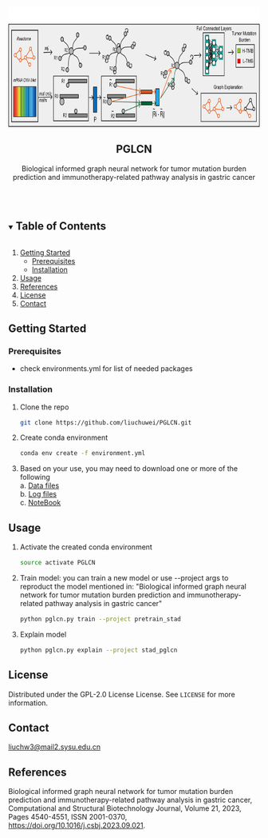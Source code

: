 
<!-- PROJECT LOGO -->
<br />
<p align="center">
  <a href="https://github.com/liuchuwei/PGLCN">
    <img src="_plot/logo.png" alt="Logo" width="800" height="240">
  </a>

<h2 align="center">PGLCN</h2>

  <p align="center">
    Biological informed graph neural network for tumor mutation burden prediction and immunotherapy-related pathway analysis in gastric cancer
    <br />
    <br />
    <br />

  </p>
</p>


<!-- TABLE OF CONTENTS -->
<details open="open">
  <summary><h2 style="display: inline-block">Table of Contents</h2></summary>
  <ol>
    <li>
      <a href="#getting-started">Getting Started</a>
      <ul>
        <li><a href="#prerequisites">Prerequisites</a></li>
        <li><a href="#installation">Installation</a></li>
      </ul>
    </li>
    <li><a href="#usage">Usage</a></li>
    <li><a href="#References">References</a></li>
    <li><a href="#license">License</a></li>
    <li><a href="#contact">Contact</a></li>
  </ol>
</details>


## Getting Started
### Prerequisites

* check environments.yml for list of needed packages

### Installation

1. Clone the repo
   ```sh
   git clone https://github.com/liuchuwei/PGLCN.git
   ```
2. Create conda environment
   ```sh
   conda env create -f environment.yml
   ```
3. Based on your use, you may need to download one or more of the following  
   a. [Data files](https://drive.google.com/drive/folders/1xPIbbOrkoGTwEcUyY9H-D92p-bIA7Oxg?usp=drive_link)  
   b. [Log files](https://drive.google.com/drive/folders/1791x5rgFCPVCwyMGLT9_MHWNCcyPokqs?usp=drive_link)  
   c. [NoteBook](https://drive.google.com/drive/folders/1X7kdC5xGwTRqdvtRXmL0uWio9S5qcrwS?usp=sharing)
<!-- USAGE EXAMPLES -->
## Usage
1. Activate the created conda environment
   ```sh
   source activate PGLCN
   ```
2. Train model: you can train a new model or use --project args to reproduct the model mentioned in:
   "Biological informed graph neural network for tumor mutation burden prediction and immunotherapy-related pathway analysis in gastric cancer"  

   ```sh
   python pglcn.py train --project pretrain_stad
   ```
3. Explain model
   ```sh
   python pglcn.py explain --project stad_pglcn
   ```
## License
Distributed under the GPL-2.0 License License. See `LICENSE` for more information.

## Contact
<a href="Liuchw3:liuchw3@mail2.sysu.edu.cn">liuchw3@mail2.sysu.edu.cn</a>
## References
Biological informed graph neural network for tumor mutation burden prediction and immunotherapy-related pathway analysis in gastric cancer,
Computational and Structural Biotechnology Journal, Volume 21, 2023, Pages 4540-4551, ISSN 2001-0370, https://doi.org/10.1016/j.csbj.2023.09.021.
